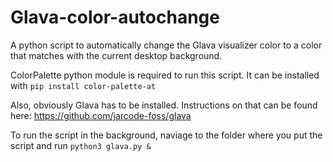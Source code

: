 # Glava-color-autochange
A python script to automatically change the Glava visualizer color to a color that matches with the current desktop background.

ColorPalette python module is required to run this script.
It can be installed with `pip install color-palette-at`

Also, obviously Glava has to be installed.
Instructions on that can be found here: https://github.com/jarcode-foss/glava

To run the script in the background, naviage to the folder where you put the script and run `python3 glava.py &`

